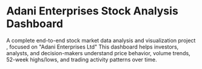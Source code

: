 # Adani Enterprises Stock Analysis Dashboard 
A complete end-to-end stock market data analysis and visualization project , focused on "Adani Enterprises Ltd" This dashboard helps investors, analysts, and decision-makers understand price behavior, volume trends, 52-week highs/lows, and trading activity patterns over time.
